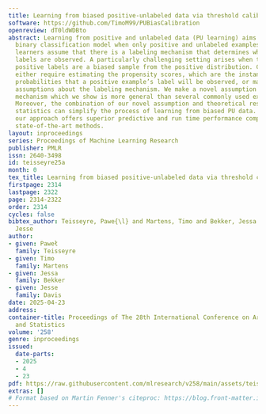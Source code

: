 ```yaml
---
title: Learning from biased positive-unlabeled data via threshold calibration
software: https://github.com/TimoM99/PUBiasCalibration
openreview: dT0ldWDBto
abstract: Learning from positive and unlabeled data (PU learning) aims to train a
  binary classification model when only positive and unlabeled examples are available.  Typically,
  learners assume that there is a labeling mechanism that determines which positive
  labels are observed. A particularly challenging setting arises when the observed
  positive labels are a biased sample from the positive distribution. Current approaches
  either require estimating the propensity scores, which are the instance-specific
  probabilities that a positive example’s label will be observed, or make overly restricting
  assumptions about the labeling mechanism. We make a novel assumption about the labeling
  mechanism which we show is more general than several commonly used existing ones.
  Moreover, the combination of our novel assumption and theoretical results from robust
  statistics can simplify the process of learning from biased PU data. Empirically,
  our approach offers superior predictive and run time performance compared to the
  state-of-the-art methods.
layout: inproceedings
series: Proceedings of Machine Learning Research
publisher: PMLR
issn: 2640-3498
id: teisseyre25a
month: 0
tex_title: Learning from biased positive-unlabeled data via threshold calibration
firstpage: 2314
lastpage: 2322
page: 2314-2322
order: 2314
cycles: false
bibtex_author: Teisseyre, Pawe{\l} and Martens, Timo and Bekker, Jessa and Davis,
  Jesse
author:
- given: Paweł
  family: Teisseyre
- given: Timo
  family: Martens
- given: Jessa
  family: Bekker
- given: Jesse
  family: Davis
date: 2025-04-23
address:
container-title: Proceedings of The 28th International Conference on Artificial Intelligence
  and Statistics
volume: '258'
genre: inproceedings
issued:
  date-parts:
  - 2025
  - 4
  - 23
pdf: https://raw.githubusercontent.com/mlresearch/v258/main/assets/teisseyre25a/teisseyre25a.pdf
extras: []
# Format based on Martin Fenner's citeproc: https://blog.front-matter.io/posts/citeproc-yaml-for-bibliographies/
---
```

